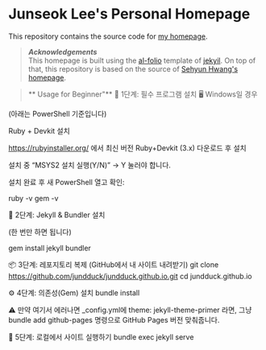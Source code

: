 # Junseok Lee's Personal Homepage

This repository contains the source code for [my homepage](https://jundduck.github.io).

> ***Acknowledgements***  
> This homepage is built using the [al-folio](https://github.com/alshedivat/al-folio) template of [jekyil](https://jekyllrb.com/). On top of that, this repository is based on the source of [Sehyun Hwang's homepage](https://sehyun03.github.io/).


> ** Usage for Beginner"**
>🧩 1단계: 필수 프로그램 설치
🖥️ Windows일 경우

(아래는 PowerShell 기준입니다)

Ruby + Devkit 설치

https://rubyinstaller.org/
 에서
최신 버전 Ruby+Devkit (3.x) 다운로드 후 설치

설치 중 “MSYS2 설치 실행(Y/N)” → Y 눌러야 합니다.

설치 완료 후 새 PowerShell 열고 확인:

ruby -v
gem -v

🧰 2단계: Jekyll & Bundler 설치

(한 번만 하면 됩니다)

gem install jekyll bundler

📦 3단계: 레포지토리 복제 (GitHub에서 내 사이트 내려받기)
git clone https://github.com/jundduck/jundduck.github.io.git
cd jundduck.github.io

⚙️ 4단계: 의존성(Gem) 설치
bundle install


⚠️ 만약 여기서 에러나면
_config.yml에 theme: jekyll-theme-primer 라면,
그냥 bundle add github-pages 명령으로 GitHub Pages 버전 맞춰줍니다.

🧪 5단계: 로컬에서 사이트 실행하기
bundle exec jekyll serve